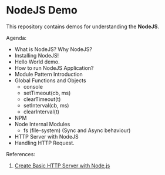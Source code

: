 # NodeJS Demo

This repository contains demos for understanding the **NodeJS**.

Agenda: 

* What is NodeJS? Why NodeJS?
* Installing NodeJS!
* Hello World demo.
* How to run NodeJS Application?
* Module Pattern Introduction
* Global Functions and Objects
    * console
    * setTimeout(cb, ms)
    * clearTimeout(t)
    * setInterval(cb, ms)
    * clearInterval(t)
* NPM
* Node Internal Modules
    * fs (file-system) (Sync and Async behaviour)
* HTTP Server with NodeJS
* Handling HTTP Request.

References:

1. [Create Basic HTTP Server with Node.js](http://codechutney.in/blog/nodejs/create-basic-http-server-with-node-js/)

